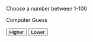 <div id="game">
    <p>Choose a number between 1-100</p>
    <p>Computer Guess</p>
    <p id="guess"></p>
    <button id="higher">Higher</button> <button id="lower">Lower</button>
</div>

<script>

    var game = document.querySelector('#game');
    var higher = document.querySelector('#higher');
    var lower = document.querySelector('#lower');
    var guess = document.querySelector('#guess');
    var ceiling = 100;
    var floor = 1;

   
    function guess_cpu() {
        cpu_guess = Math.floor(Math.random() * ceiling);
        guess.textContent = cpu_guess;
    }

    higher.addEventListener('click', function() {

    });

    lower.addEventListener('click', function() {

    });
    cpu_guess();
</script>